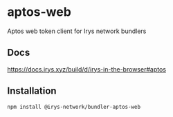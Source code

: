 # aptos-web

Aptos web token client for Irys network bundlers

## Docs

https://docs.irys.xyz/build/d/irys-in-the-browser#aptos

## Installation

```sh
npm install @irys-network/bundler-aptos-web
```

